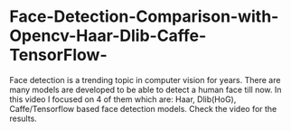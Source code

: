 # Face-Detection-Comparison-with-Opencv-Haar-Dlib-Caffe-TensorFlow-

Face detection is a trending topic in computer vision for years. There are many models are developed to be able to detect a human face till now. In this video I focused on 4 of them which are: Haar, Dlib(HoG), Caffe/Tensorflow based face detection models. Check the video for the results.
